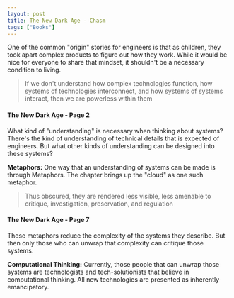 ```yaml
---
layout: post
title: The New Dark Age - Chasm
tags: ["Books"]
---
```


One of the common "origin" stories for engineers is that as children, they took apart complex products to figure out how they work. While it would be nice for everyone to share that mindset, it shouldn't be a necessary condition to living.

> If we don't understand how complex technologies function, how systems of technologies interconnect, and how systems of systems interact, then we are powerless within them
<h4>The New Dark Age - Page 2 </h4>

What kind of "understanding" is necessary when thinking about systems? There's the kind of understanding of technical details that is expected of engineers. But what other kinds of understanding can be designed into these systems?


**Metaphors:** One way that an understanding of systems can be made is through Metaphors. The chapter brings up the "cloud" as one such metaphor.

> Thus obscured, they are rendered less visible, less amenable to critique, investigation, preservation, and regulation
<h4>The New Dark Age - Page 7</h4>

These metaphors reduce the complexity of the systems they describe. But then only those who can unwrap that complexity can critique those systems.

**Computational Thinking:** Currently, those people that can unwrap those systems are technologists and tech-solutionists that believe in computational thinking. All new technologies are presented as inherently emancipatory.
